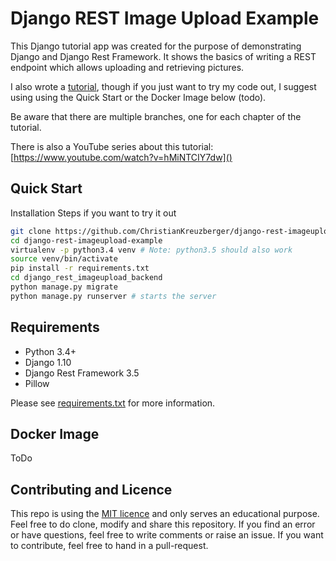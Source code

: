 # Django REST Image Upload Example
This Django tutorial app was created for the purpose of demonstrating Django and Django Rest Framework. It shows the basics
of writing a REST endpoint which allows uploading and retrieving pictures.

I also wrote a [tutorial](tutorial/README.md), though if you just want to try my code out, I suggest using using the Quick Start 
or the Docker Image below (todo).

Be aware that there are multiple branches, one for each chapter of the tutorial.

There is also a YouTube series about this tutorial:
[https://www.youtube.com/watch?v=hMiNTCIY7dw]()


## Quick Start
Installation Steps if you want to try it out
```bash
git clone https://github.com/ChristianKreuzberger/django-rest-imageupload-example.git
cd django-rest-imageupload-example
virtualenv -p python3.4 venv # Note: python3.5 should also work
source venv/bin/activate
pip install -r requirements.txt
cd django_rest_imageupload_backend
python manage.py migrate
python manage.py runserver # starts the server 
```

## Requirements
* Python 3.4+
* Django 1.10
* Django Rest Framework 3.5
* Pillow

Please see [requirements.txt](requirements.txt) for more information.

## Docker Image
ToDo

## Contributing and Licence
This repo is using the [MIT licence](LICENSE) and only serves an educational purpose. Feel free to do clone, modify and share this repository.
If you find an error or have questions, feel free to write comments or raise an issue. If you want to contribute, feel free to hand in a 
pull-request.
